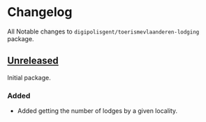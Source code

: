 # Changelog

All Notable changes to `digipolisgent/toerismevlaanderen-lodging` package.

## [Unreleased]

Initial package.

### Added

* Added getting the number of lodges by a given locality.

[1.0.0]: https://github.com/digipolisgent/php_package_dg-toerismevlaanderen-lodging/releases/tag/1.0.0
[Unreleased]: https://github.com/digipolisgent/php_package_dg-toerismevlaanderen-lodging/compare/master...develop
